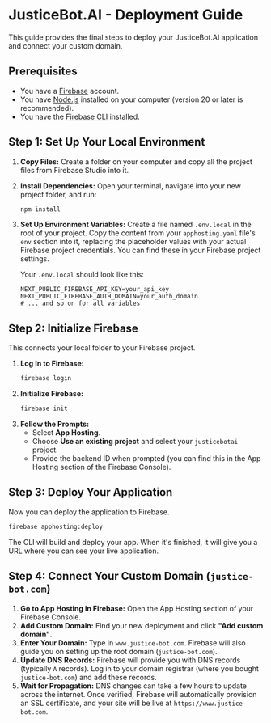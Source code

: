 # JusticeBot.AI - Deployment Guide

This guide provides the final steps to deploy your JusticeBot.AI application and connect your custom domain.

## Prerequisites

*   You have a [Firebase](https://firebase.google.com/) account.
*   You have [Node.js](https://nodejs.org/) installed on your computer (version 20 or later is recommended).
*   You have the [Firebase CLI](https://firebase.google.com/docs/cli#install-cli-npm) installed.

## Step 1: Set Up Your Local Environment

1.  **Copy Files:** Create a folder on your computer and copy all the project files from Firebase Studio into it.
2.  **Install Dependencies:** Open your terminal, navigate into your new project folder, and run:
    ```bash
    npm install
    ```
3.  **Set Up Environment Variables:** Create a file named `.env.local` in the root of your project. Copy the content from your `apphosting.yaml` file's `env` section into it, replacing the placeholder values with your actual Firebase project credentials. You can find these in your Firebase project settings.

    Your `.env.local` should look like this:
    ```
    NEXT_PUBLIC_FIREBASE_API_KEY=your_api_key
    NEXT_PUBLIC_FIREBASE_AUTH_DOMAIN=your_auth_domain
    # ... and so on for all variables
    ```

## Step 2: Initialize Firebase

This connects your local folder to your Firebase project.

1.  **Log In to Firebase:**
    ```bash
    firebase login
    ```
2.  **Initialize Firebase:**
    ```bash
    firebase init
    ```
3.  **Follow the Prompts:**
    *   Select **App Hosting**.
    *   Choose **Use an existing project** and select your `justicebotai` project.
    *   Provide the backend ID when prompted (you can find this in the App Hosting section of the Firebase Console).

## Step 3: Deploy Your Application

Now you can deploy the application to Firebase.

```bash
firebase apphosting:deploy
```

The CLI will build and deploy your app. When it's finished, it will give you a URL where you can see your live application.

## Step 4: Connect Your Custom Domain (`justice-bot.com`)

1.  **Go to App Hosting in Firebase:** Open the App Hosting section of your Firebase Console.
2.  **Add Custom Domain:** Find your new deployment and click **"Add custom domain"**.
3.  **Enter Your Domain:** Type in `www.justice-bot.com`. Firebase will also guide you on setting up the root domain (`justice-bot.com`).
4.  **Update DNS Records:** Firebase will provide you with DNS records (typically `A` records). Log in to your domain registrar (where you bought `justice-bot.com`) and add these records.
5.  **Wait for Propagation:** DNS changes can take a few hours to update across the internet. Once verified, Firebase will automatically provision an SSL certificate, and your site will be live at `https://www.justice-bot.com`.
